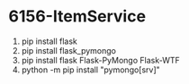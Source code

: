 # 6156-ItemService

1. pip install flask
2. pip install flask_pymongo
3. pip install flask Flask-PyMongo Flask-WTF 
4. python -m pip install "pymongo[srv]"